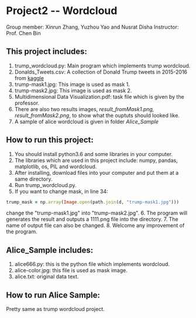 # Project2 -- Wordcloud
Group member: Xinrun Zhang, Yuzhou Yao and Nusrat Disha
Instructor: Prof. Chen Bin

## This project includes:
1. trump_wordcloud.py: Main program which implements trump wordcloud.
2. Donalds_Tweets.csv: A collection of Donald Trump tweets in 2015-2016 from [kaggle](https://www.kaggle.com/kingburrito666/better-donald-trump-tweets)
3. trump-mask1.jpg: This image is used as mask 1.
4. trump-mask2.jpg: This image is used as mask 2.
5. Multidimensional Data Visualization.pdf: task file which is given by the professor.
6. There are also two results images, *result_fromMask1.png, result_fromMask2.png*, to show what the ouptuts should looked like.
7. A sample of alice wordcloud is given in folder *Alice_Sample*

## How to run this project:
1. You should install python3.6 and some libraries in your computer.
2. The libraries which are used in this project include: numpy, pandas, matplotlib, os, PIL and wordcloud.
3. After installing, download files into your computer and put them at a same directory.
4. Run trump_wordcloud.py.
5. If you want to change mask, in line 34:
```ruby
trump_mask = np.array(Image.open(path.join(d, "trump-mask1.jpg")))
```
change the "trump-mask1.jpg" into "trump-mask2.jpg".
6. The program will generates the result and outputs a 1111.png file into the directory.
7. The name of output file can also be changed.
8. Welcome any improvement of the program.

## Alice_Sample includes:
1. alice666.py: this is the python file which implements wordcloud.
2. alice-color.jpg: this file is used as mask image.
3. alice.txt: original data text.

## How to run Alice Sample:
Pretty same as trump wordcloud project.
